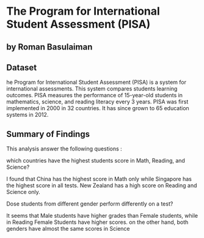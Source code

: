 # The Program for International Student Assessment (PISA)
## by Roman Basulaiman


## Dataset

he Program for International Student Assessment (PISA) is a system for international assessments. This system compares students learning outcomes. PISA measures the performance of 15-year-old students in mathematics, science, and reading literacy every 3 years. PISA was first implemented in 2000 in 32 countries. It has since grown to 65 education systems in 2012.


## Summary of Findings

This analysis answer the following questions :

which countries have the highest students score in Math, Reading, and Science?

I found that China has the highest score in Math only while Singapore has the highest score in all tests. New Zealand has a high score on Reading and Science only.


Dose students from different gender perform differently on a test?

It seems that Male students have higher grades than Female students, while in Reading Female Students have higher scores. on the other hand, both genders have almost the same scores in Science


